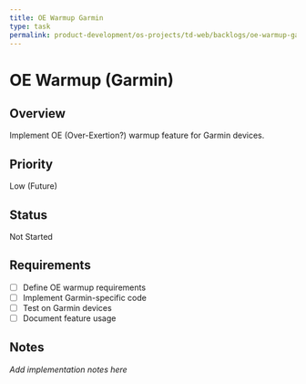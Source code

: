 ```yaml
---
title: OE Warmup Garmin
type: task
permalink: product-development/os-projects/td-web/backlogs/oe-warmup-garmin
---
```


# OE Warmup (Garmin)

## Overview
Implement OE (Over-Exertion?) warmup feature for Garmin devices.

## Priority
Low (Future)

## Status
Not Started

## Requirements
- [ ] Define OE warmup requirements
- [ ] Implement Garmin-specific code
- [ ] Test on Garmin devices
- [ ] Document feature usage

## Notes
_Add implementation notes here_